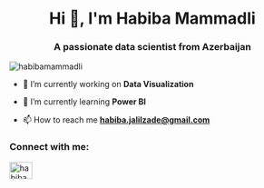
<h1 align="center">Hi 👋, I'm Habiba Mammadli</h1>
<h3 align="center">A passionate data scientist from Azerbaijan</h3>


<p align="left"> <img src="https://komarev.com/ghpvc/?username=habibamammadli&label=Profile%20views&color=0e75b6&style=flat" alt="habibamammadli" /> </p>

- 🔭 I’m currently working on **Data Visualization**

- 🌱 I’m currently learning **Power BI**

- 📫 How to reach me **habiba.jalilzade@gmail.com**

<h3 align="left">Connect with me:</h3>
<p align="left">
<a href="https://linkedin.com/in/habibamammadli" target="blank"><img align="center" src="https://raw.githubusercontent.com/rahuldkjain/github-profile-readme-generator/master/src/images/icons/Social/linked-in-alt.svg" alt="habibamammadli" height="30" width="40" /></a>
</p>
